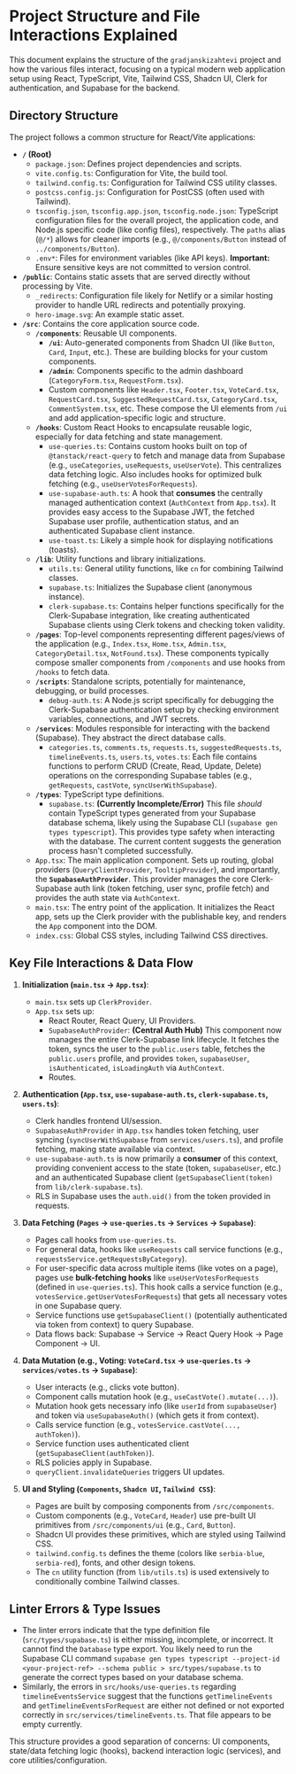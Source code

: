 # Project Structure and File Interactions Explained

This document explains the structure of the `gradjanskizahtevi` project and how the various files interact, focusing on a typical modern web application setup using React, TypeScript, Vite, Tailwind CSS, Shadcn UI, Clerk for authentication, and Supabase for the backend.

## Directory Structure

The project follows a common structure for React/Vite applications:

*   **`/` (Root)**
    *   `package.json`: Defines project dependencies and scripts.
    *   `vite.config.ts`: Configuration for Vite, the build tool.
    *   `tailwind.config.ts`: Configuration for Tailwind CSS utility classes.
    *   `postcss.config.js`: Configuration for PostCSS (often used with Tailwind).
    *   `tsconfig.json`, `tsconfig.app.json`, `tsconfig.node.json`: TypeScript configuration files for the overall project, the application code, and Node.js specific code (like config files), respectively. The `paths` alias (`@/*`) allows for cleaner imports (e.g., `@/components/Button` instead of `../components/Button`).
    *   `.env*`: Files for environment variables (like API keys). **Important:** Ensure sensitive keys are not committed to version control.
*   **`/public`**: Contains static assets that are served directly without processing by Vite.
    *   `_redirects`: Configuration file likely for Netlify or a similar hosting provider to handle URL redirects and potentially proxying.
    *   `hero-image.svg`: An example static asset.
*   **`/src`**: Contains the core application source code.
    *   **`/components`**: Reusable UI components.
        *   **`/ui`**: Auto-generated components from Shadcn UI (like `Button`, `Card`, `Input`, etc.). These are building blocks for your custom components.
        *   **`/admin`**: Components specific to the admin dashboard (`CategoryForm.tsx`, `RequestForm.tsx`).
        *   Custom components like `Header.tsx`, `Footer.tsx`, `VoteCard.tsx`, `RequestCard.tsx`, `SuggestedRequestCard.tsx`, `CategoryCard.tsx`, `CommentSystem.tsx`, etc. These compose the UI elements from `/ui` and add application-specific logic and structure.
    *   **`/hooks`**: Custom React Hooks to encapsulate reusable logic, especially for data fetching and state management.
        *   `use-queries.ts`: Contains custom hooks built on top of `@tanstack/react-query` to fetch and manage data from Supabase (e.g., `useCategories`, `useRequests`, `useUserVote`). This centralizes data fetching logic. Also includes hooks for optimized bulk fetching (e.g., `useUserVotesForRequests`).
        *   `use-supabase-auth.ts`: A hook that **consumes** the centrally managed authentication context (`AuthContext` from `App.tsx`). It provides easy access to the Supabase JWT, the fetched Supabase user profile, authentication status, and an authenticated Supabase client instance.
        *   `use-toast.ts`: Likely a simple hook for displaying notifications (toasts).
    *   **`/lib`**: Utility functions and library initializations.
        *   `utils.ts`: General utility functions, like `cn` for combining Tailwind classes.
        *   `supabase.ts`: Initializes the Supabase client (anonymous instance).
        *   `clerk-supabase.ts`: Contains helper functions specifically for the Clerk-Supabase integration, like creating authenticated Supabase clients using Clerk tokens and checking token validity.
    *   **`/pages`**: Top-level components representing different pages/views of the application (e.g., `Index.tsx`, `Home.tsx`, `Admin.tsx`, `CategoryDetail.tsx`, `NotFound.tsx`). These components typically compose smaller components from `/components` and use hooks from `/hooks` to fetch data.
    *   **`/scripts`**: Standalone scripts, potentially for maintenance, debugging, or build processes.
        *   `debug-auth.ts`: A Node.js script specifically for debugging the Clerk-Supabase authentication setup by checking environment variables, connections, and JWT secrets.
    *   **`/services`**: Modules responsible for interacting with the backend (Supabase). They abstract the direct database calls.
        *   `categories.ts`, `comments.ts`, `requests.ts`, `suggestedRequests.ts`, `timelineEvents.ts`, `users.ts`, `votes.ts`: Each file contains functions to perform CRUD (Create, Read, Update, Delete) operations on the corresponding Supabase tables (e.g., `getRequests`, `castVote`, `syncUserWithSupabase`).
    *   **`/types`**: TypeScript type definitions.
        *   `supabase.ts`: **(Currently Incomplete/Error)** This file *should* contain TypeScript types generated from your Supabase database schema, likely using the Supabase CLI (`supabase gen types typescript`). This provides type safety when interacting with the database. The current content suggests the generation process hasn't completed successfully.
    *   `App.tsx`: The main application component. Sets up routing, global providers (`QueryClientProvider`, `TooltipProvider`), and importantly, the **`SupabaseAuthProvider`**. This provider manages the core Clerk-Supabase auth link (token fetching, user sync, profile fetch) and provides the auth state via `AuthContext`.
    *   `main.tsx`: The entry point of the application. It initializes the React app, sets up the Clerk provider with the publishable key, and renders the `App` component into the DOM.
    *   `index.css`: Global CSS styles, including Tailwind CSS directives.

## Key File Interactions & Data Flow

1.  **Initialization (`main.tsx` -> `App.tsx`)**:
    *   `main.tsx` sets up `ClerkProvider`.
    *   `App.tsx` sets up:
        *   React Router, React Query, UI Providers.
        *   `SupabaseAuthProvider`: **(Central Auth Hub)** This component now manages the entire Clerk-Supabase link lifecycle. It fetches the token, syncs the user to the `public.users` table, fetches the `public.users` profile, and provides `token`, `supabaseUser`, `isAuthenticated`, `isLoadingAuth` via `AuthContext`.
        *   Routes.

2.  **Authentication (`App.tsx`, `use-supabase-auth.ts`, `clerk-supabase.ts`, `users.ts`)**: 
    *   Clerk handles frontend UI/session.
    *   `SupabaseAuthProvider` in `App.tsx` handles token fetching, user syncing (`syncUserWithSupabase` from `services/users.ts`), and profile fetching, making state available via context.
    *   `use-supabase-auth.ts` is now primarily a **consumer** of this context, providing convenient access to the state (token, `supabaseUser`, etc.) and an authenticated Supabase client (`getSupabaseClient(token)` from `lib/clerk-supabase.ts`).
    *   RLS in Supabase uses the `auth.uid()` from the token provided in requests.

3.  **Data Fetching (`Pages` -> `use-queries.ts` -> `Services` -> `Supabase`)**: 
    *   Pages call hooks from `use-queries.ts`.
    *   For general data, hooks like `useRequests` call service functions (e.g., `requestsService.getRequestsByCategory`).
    *   For user-specific data across multiple items (like votes on a page), pages use **bulk-fetching hooks** like `useUserVotesForRequests` (defined in `use-queries.ts`). This hook calls a service function (e.g., `votesService.getUserVotesForRequests`) that gets all necessary votes in one Supabase query.
    *   Service functions use `getSupabaseClient()` (potentially authenticated via token from context) to query Supabase.
    *   Data flows back: Supabase -> Service -> React Query Hook -> Page Component -> UI.

4.  **Data Mutation (e.g., Voting: `VoteCard.tsx` -> `use-queries.ts` -> `services/votes.ts` -> `Supabase`)**: 
    *   User interacts (e.g., clicks vote button).
    *   Component calls mutation hook (e.g., `useCastVote().mutate(...)`).
    *   Mutation hook gets necessary info (like `userId` from `supabaseUser`) and token via `useSupabaseAuth()` (which gets it from context).
    *   Calls service function (e.g., `votesService.castVote(..., authToken)`).
    *   Service function uses authenticated client (`getSupabaseClient(authToken)`).
    *   RLS policies apply in Supabase.
    *   `queryClient.invalidateQueries` triggers UI updates.

5.  **UI and Styling (`Components`, `Shadcn UI`, `Tailwind CSS`)**:
    *   Pages are built by composing components from `/src/components`.
    *   Custom components (e.g., `VoteCard`, `Header`) use pre-built UI primitives from `/src/components/ui` (e.g., `Card`, `Button`).
    *   Shadcn UI provides these primitives, which are styled using Tailwind CSS.
    *   `tailwind.config.ts` defines the theme (colors like `serbia-blue`, `serbia-red`), fonts, and other design tokens.
    *   The `cn` utility function (from `lib/utils.ts`) is used extensively to conditionally combine Tailwind classes.

## Linter Errors & Type Issues

*   The linter errors indicate that the type definition file (`src/types/supabase.ts`) is either missing, incomplete, or incorrect. It cannot find the `Database` type export. You likely need to run the Supabase CLI command `supabase gen types typescript --project-id <your-project-ref> --schema public > src/types/supabase.ts` to generate the correct types based on your database schema.
*   Similarly, the errors in `src/hooks/use-queries.ts` regarding `timelineEventsService` suggest that the functions `getTimelineEvents` and `getTimelineEventsForRequest` are either not defined or not exported correctly in `src/services/timelineEvents.ts`. That file appears to be empty currently.

This structure provides a good separation of concerns: UI components, state/data fetching logic (hooks), backend interaction logic (services), and core utilities/configuration. 